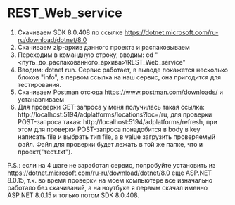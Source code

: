 # REST_Web_service
1. Скачиваем SDK 8.0.408 по ссылке https://dotnet.microsoft.com/ru-ru/download/dotnet/8.0
2. Скачиваем zip-архив данного проекта и распаковываем
3. Переходим в командную строку, вводим: cd "<путь_до_распакованного_архива>\REST_Web_service"
4. Вводим: dotnet run. Сервис работает, в выводе покажется несколько блоков "info", в первом ссылка на наш сервис, она пригодится для тестирования.
5. Скачиваем Postman отсюда https://www.postman.com/downloads/ и устанавливаем
6. Для проверки GET-запроса у меня получилась такая ссылка: http://localhost:5194/adplatforms/locations?loc=/ru, для проверки POST-запроса такая: http://localhost:5194/adplatforms/refresh, при этом для проверки POST-запроса понадобится в body в key написать file и выбрать тип file, а в value загрузить проверяемый файл. Файл для проверки будет лежать в той же папке, что и проект("тест.txt").

P.S.: если на 4 шаге не заработал сервис, попробуйте установить из https://dotnet.microsoft.com/ru-ru/download/dotnet/8.0 еще ASP.NET 8.0.15, т.к. во время проверки на моем компьютере все изначально работало без скачиваний, а на ноутбуке я первым скачал именно ASP.NET 8.0.15 и только потом SDK 8.0.408.
